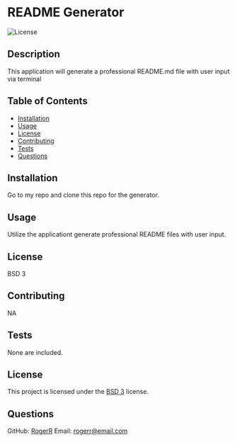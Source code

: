 
  # README Generator
  ![License](https://img.shields.io/badge/License-BSD%203--Clause-blue.svg)
  
  ## Description
  This application will generate a professional README.md file with user input via terminal
  
  ## Table of Contents
  - [Installation](#installation)
  - [Usage](#usage)
  - [License](#license)
  - [Contributing](#contributing)
  - [Tests](#tests)
  - [Questions](#questions)
  
  ## Installation
  Go to my repo and clone this repo for the generator.
  
  
  ## Usage
  Utilize the applicationt generate professional README files with user input.
  
  ## License
  BSD 3
  
  ## Contributing
  NA
  
  ## Tests
  None are included.

  ## License
  This project is licensed under the [BSD 3](https://opensource.org/licenses/BSD-3-Clause) license.
  
  ## Questions
  GitHub: [RogerR](https://github.com/RogerR)
  Email: rogerr@email.com
    
